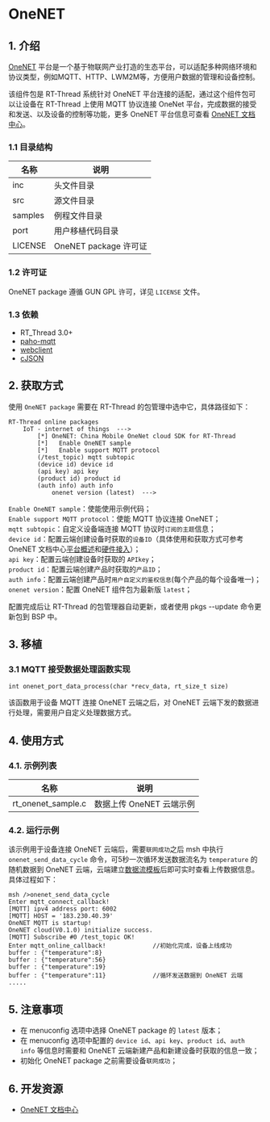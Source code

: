 # OneNET

## 1. 介绍

[OneNET](https://open.iot.10086.cn/) 平台是一个基于物联网产业打造的生态平台，可以适配多种网络环境和协议类型，例如MQTT、HTTP、LWM2M等，方便用户数据的管理和设备控制。

该组件包是 RT-Thread 系统针对 OneNET 平台连接的适配，通过这个组件包可以让设备在 RT-Thread 上使用 MQTT 协议连接 OneNet 平台，完成数据的接受和发送、以及设备的控制等功能，更多 OneNET 平台信息可查看 [OneNET 文档中心](https://open.iot.10086.cn/doc)。

### 1.1 目录结构

| 名称 | 说明 |
| ---- | ---- |
| inc | 头文件目录 |
| src | 源文件目录 |
| samples | 例程文件目录 |
| port | 用户移植代码目录 |
| LICENSE |  OneNET package 许可证 |

### 1.2 许可证

OneNET package  遵循 GUN GPL 许可，详见 `LICENSE` 文件。

### 1.3 依赖

- RT_Thread 3.0+
- [paho-mqtt](https://github.com/RT-Thread-packages/paho-mqtt.git)
- [webclient](https://github.com/RT-Thread-packages/webclient.git)
- [cJSON](https://github.com/RT-Thread-packages/cJSON.git)

## 2. 获取方式

使用 `OneNET package` 需要在 RT-Thread 的包管理中选中它，具体路径如下：

    RT-Thread online packages
        IoT - internet of things  --->
            [*] OneNET: China Mobile OneNet cloud SDK for RT-Thread
            [*]   Enable OneNET sample
            [*]   Enable support MQTT protocol 
            (/test_topic) mqtt subtopic
            (device id) device id
            (api key) api key
            (product id) product id
            (auth info) auth info
                onenet version (latest)  --->

`Enable OneNET sample`：使能使用示例代码；  
`Enable support MQTT protocol`：使能 MQTT 协议连接 OneNET；  
`mqtt subtopic`：自定义设备端连接 MQTT 协议时`订阅的主题`信息；  
`device id`：配置云端创建设备时获取的`设备ID`（具体使用和获取方式可参考 OneNET 文档中心[平台概述](https://open.iot.10086.cn/doc/art401.html#97)和[硬件接入](https://open.iot.10086.cn/doc/art454.html#107)）；  
`api key`：配置云端创建设备时获取的 `APIkey`；  
`product id`：配置云端创建产品时获取的`产品ID`；  
`auth info`：配置云端创建产品时`用户自定义的鉴权信息`(每个产品的每个设备唯一)；  
`onenet version`：配置 OneNET 组件包为最新版 `latest`；   

配置完成后让 RT-Thread 的包管理器自动更新，或者使用 pkgs --update 命令更新包到 BSP 中。

## 3. 移植

### 3.1 MQTT 接受数据处理函数实现
```
int onenet_port_data_process(char *recv_data, rt_size_t size)
```
该函数用于设备 MQTT 连接 OneNET 云端之后，对 OneNET 云端下发的数据进行处理，需要用户自定义处理数据方式。

## 4. 使用方式

### 4.1. 示例列表

| 名称 | 说明 |
| ---- | ---- |
| rt_onenet_sample.c | 数据上传 OneNET 云端示例 |

### 4.2. 运行示例

该示例用于设备连接 OneNET 云端后，需要`联网成功`之后 msh 中执行 `onenet_send_data_cycle` 命令，可5秒一次循环发送数据流名为 `temperature` 的随机数据到 OneNET 云端，云端建立[数据流模板](https://open.iot.10086.cn/doc/art402.html#97)后即可实时查看上传数据信息。具体过程如下：

    msh />onenet_send_data_cycle
    Enter mqtt_connect_callback!
    [MQTT] ipv4 address port: 6002
    [MQTT] HOST = '183.230.40.39'
    OneNET MQTT is startup!
    OneNET cloud(V0.1.0) initialize success.
    [MQTT] Subscribe #0 /test_topic OK!
    Enter mqtt_online_callback!             //初始化完成，设备上线成功
    buffer : {"temperature":8}
    buffer : {"temperature":56}
    buffer : {"temperature":19}             
    buffer : {"temperature":11}             //循环发送数据到 OneNET 云端
    .....


## 5. 注意事项

- 在 menuconfig 选项中选择 OneNET package 的 `latest` 版本；
- 在 menuconfig 选项中配置的 `device id`、`api key`、`product id`、`auth info` 等信息时需要和 OneNET 云端新建产品和新建设备时获取的信息一致；
- 初始化 OneNET package 之前需要设备`联网成功`；

## 6. 开发资源

- [OneNET 文档中心](https://open.iot.10086.cn/doc)

